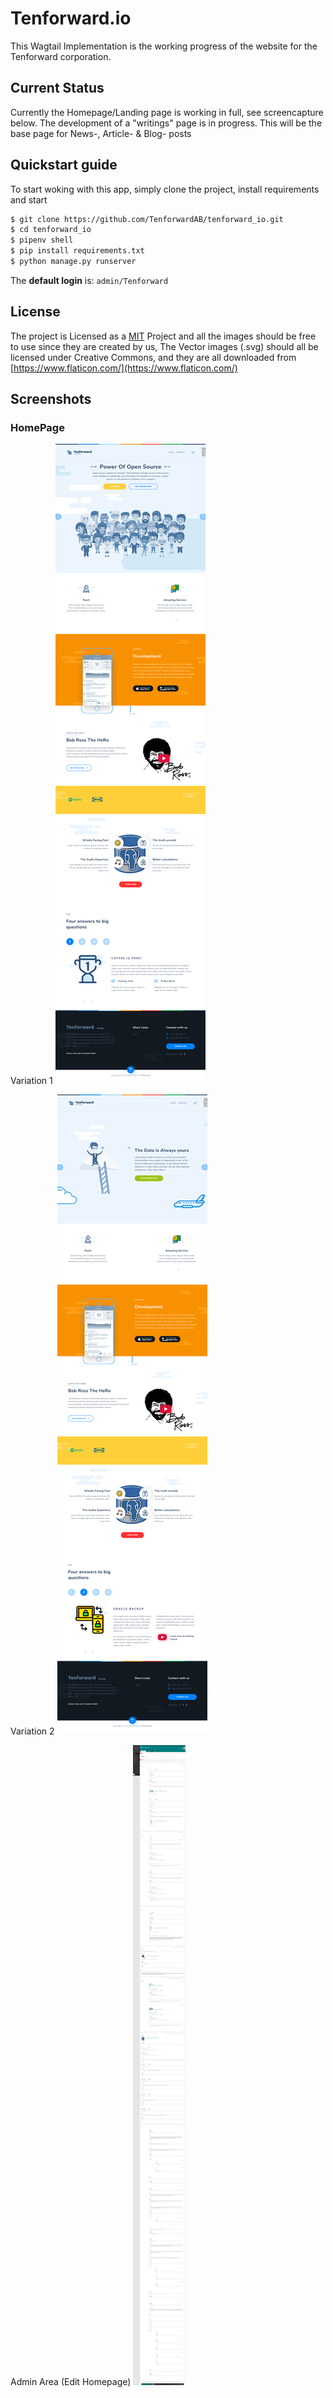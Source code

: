 # Tenforward.io

This Wagtail Implementation is the working progress of the website for the Tenforward corporation.

## Current Status
Currently the Homepage/Landing page is working in full, see screencapture below. The development 
of a "writings" page is in progress. This will be the base page for News-, Article- & Blog- posts 

## Quickstart guide

To start woking with this app, simply clone the project, install requirements and start

```bash
$ git clone https://github.com/TenforwardAB/tenforward_io.git
$ cd tenforward_io
$ pipenv shell
$ pip install requirements.txt
$ python manage.py runserver
```

The **default login** is:
`admin/Tenforward`

## License
The project is Licensed as a [MIT](LICENSE) Project and all the images should be free to use since they are created by us,
The Vector images (.svg) should all be licensed under Creative Commons, and they are all downloaded 
from [https://www.flaticon.com/](https://www.flaticon.com/)

## Screenshots

### HomePage
Variation 1
![Homepage1](docs/images/screencapture1.png)

Variation 2
![Homepage2](docs/images/screencapture2.png)

Admin Area (Edit Homepage)
![Admin-Homepage](docs/images/screencapture3.png)